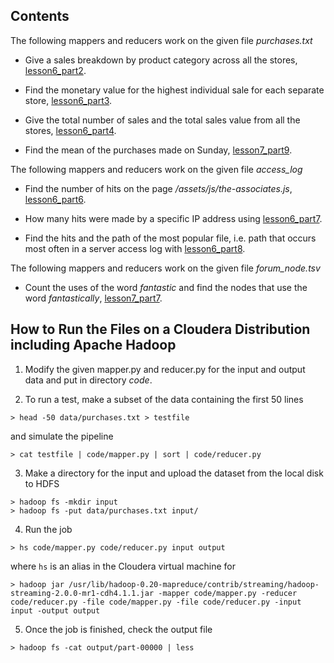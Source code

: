 ## Contents

The following mappers and reducers work on the given file *purchases.txt*

- Give a sales breakdown by product category across all the stores, [lesson6_part2](https://github.com/nancyirisarri/udacity_hadoop/tree/master/project/lesson6_part2_salesPerCategory).

- Find the monetary value for the highest individual sale for each separate store, [lesson6_part3](https://github.com/nancyirisarri/udacity_hadoop/tree/master/project/lesson6_part3_highestSale).

- Give the total number of sales and the total sales value from all the stores, [lesson6_part4](https://github.com/nancyirisarri/udacity_hadoop/tree/master/project/lesson6_part4_totalSales).

- Find the mean of the purchases made on Sunday, [lesson7_part9](https://github.com/nancyirisarri/udacity_hadoop/tree/master/project/lesson7_part9_findingMean).

The following mappers and reducers work on the given file *access_log*

- Find the number of hits on the page */assets/js/the-associates.js*, [lesson6_part6](https://github.com/nancyirisarri/udacity_hadoop/tree/master/project/lesson6_part6_hitsToPage).

- How many hits were made by a specific IP address using [lesson6_part7](https://github.com/nancyirisarri/udacity_hadoop/tree/master/project/lesson6_part7_hitsFromIp).

- Find the hits and the path of the most popular file, i.e. path that occurs most often in a server access log with [lesson6_part8](https://github.com/nancyirisarri/udacity_hadoop/tree/master/project/lesson6_part8_mostPopular).

The following mappers and reducers work on the given file *forum_node.tsv*
- Count the uses of the word *fantastic* and find the nodes that use the word *fantastically*, [lesson7_part7](https://github.com/nancyirisarri/udacity_hadoop/tree/master/project/lesson7_part7_invertedIndex).

## How to Run the Files on a Cloudera Distribution including Apache Hadoop 

1.	Modify the given mapper.py and reducer.py for the input and output data and put in directory *code*.

2.	To run a test, make a subset of the data containing the first 50 lines

```shell
> head -50 data/purchases.txt > testfile
```

and simulate the pipeline

```shell
> cat testfile | code/mapper.py | sort | code/reducer.py
```

3.	Make a directory for the input and upload the dataset from the local disk to HDFS

```shell
> hadoop fs -mkdir input
> hadoop fs -put data/purchases.txt input/
```

4.	Run the job

```shell
> hs code/mapper.py code/reducer.py input output
```

where `hs` is an alias in the Cloudera virtual machine for 

```shell
> hadoop jar /usr/lib/hadoop-0.20-mapreduce/contrib/streaming/hadoop-streaming-2.0.0-mr1-cdh4.1.1.jar -mapper code/mapper.py -reducer code/reducer.py -file code/mapper.py -file code/reducer.py -input input -output output
```

5. Once the job is finished, check the output file

```shell
> hadoop fs -cat output/part-00000 | less
```